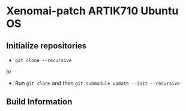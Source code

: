# Xenomai-patch ARTIK710 Ubuntu OS

## Initialize repositories

- `git clone --recursive`

or

- Run `git clone` and then `git submodule update --init --recursive`

## Build Information